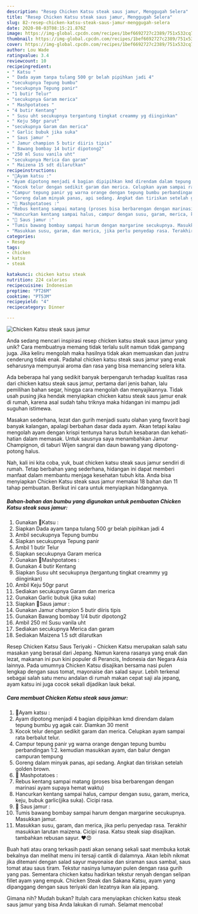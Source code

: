 ```yaml
---
description: "Resep Chicken Katsu steak saus jamur, Menggugah Selera"
title: "Resep Chicken Katsu steak saus jamur, Menggugah Selera"
slug: 82-resep-chicken-katsu-steak-saus-jamur-menggugah-selera
date: 2020-08-03T08:15:21.876Z
image: https://img-global.cpcdn.com/recipes/1bef6692727c2389/751x532cq70/chicken-katsu-steak-saus-jamur-foto-resep-utama.jpg
thumbnail: https://img-global.cpcdn.com/recipes/1bef6692727c2389/751x532cq70/chicken-katsu-steak-saus-jamur-foto-resep-utama.jpg
cover: https://img-global.cpcdn.com/recipes/1bef6692727c2389/751x532cq70/chicken-katsu-steak-saus-jamur-foto-resep-utama.jpg
author: Lou Wade
ratingvalue: 3.4
reviewcount: 10
recipeingredient:
- " Katsu "
- " Dada ayam tanpa tulang 500 gr belah pipihkan jadi 4"
- "secukupnya Tepung bumbu"
- "secukupnya Tepung panir"
- "1 butir Telur"
- "secukupnya Garam merica"
- " Mashpotatoes "
- "4 butir Kentang"
- " Susu uht secukupnya tergantung tingkat creammy yg diinginkan"
- " Keju 50gr parut"
- "secukupnya Garam dan merica"
- " Garlic bubuk jika suka"
- " Saus jamur "
- " Jamur champion 5 butir diiris tipis"
- " Bawang bombay 14 butir dipotong2"
- "250 ml Susu vanila uht"
- "secukupnya Merica dan garam"
- " Maizena 15 sdt dilarutkan"
recipeinstructions:
- "🍗Ayam katsu :"
- "Ayam dipotong menjadi 4 bagian dipipihkan kmd direndam dalam tepung bumbu yg agak cair. Diamkan 30 menit"
- "Kocok telur dengan sedikit garam dan merica. Celupkan ayam sampai rata berbalut telur."
- "Campur tepung panir yg warna orange dengan tepung bumbu perbandingan 1:2. kemudian masukkan ayam, dan balur dengan campuran tempung"
- "Goreng dalam minyak panas, api sedang. Angkat dan tiriskan setelah golden brown."
- "🍲 Mashpotatoes :"
- "Rebus kentang sampai matang (proses bisa berbarengan dengan marinasi ayam supaya hemat waktu)"
- "Hancurkan kentang sampai halus, campur dengan susu, garam, merica, keju, bubuk garlic(jika suka). Cicipi rasa."
- "🍄 Saus jamur :"
- "Tumis bawang bombay sampai harum dengan margarine secukupnya. Masukkan jamur."
- "Masukkan susu, garam, dan merica, jika perlu penyedap rasa. Terakhir masukkan larutan maizena. Cicipi rasa. Katsu steak siap disajikan. tambahkan rebusan sayur. ❤😍"
categories:
- Resep
tags:
- chicken
- katsu
- steak

katakunci: chicken katsu steak 
nutrition: 224 calories
recipecuisine: Indonesian
preptime: "PT26M"
cooktime: "PT53M"
recipeyield: "4"
recipecategory: Dinner

---
```



![Chicken Katsu steak saus jamur](https://img-global.cpcdn.com/recipes/1bef6692727c2389/751x532cq70/chicken-katsu-steak-saus-jamur-foto-resep-utama.jpg)

Anda sedang mencari inspirasi resep chicken katsu steak saus jamur yang unik? Cara membuatnya memang tidak terlalu sulit namun tidak gampang juga. Jika keliru mengolah maka hasilnya tidak akan memuaskan dan justru cenderung tidak enak. Padahal chicken katsu steak saus jamur yang enak seharusnya mempunyai aroma dan rasa yang bisa memancing selera kita.

Ada beberapa hal yang sedikit banyak berpengaruh terhadap kualitas rasa dari chicken katsu steak saus jamur, pertama dari jenis bahan, lalu pemilihan bahan segar, hingga cara mengolah dan menyajikannya. Tidak usah pusing jika hendak menyiapkan chicken katsu steak saus jamur enak di rumah, karena asal sudah tahu triknya maka hidangan ini mampu jadi suguhan istimewa.

Masakan sederhana, lezat dan gurih menjadi suatu olahan yang favorit bagi banyak kalangan, apalagi berbahan dasar dada ayam. Akan tetapi kalau mengolah ayam dengan krispi tentunya harus butuh kesabaran dan kehati-hatian dalam memasak. Untuk sausnya saya menambahkan Jamur Champignon, di taburi Wijen sangrai dan daun bawang yang dipotong-potong halus.


Nah, kali ini kita coba, yuk, buat chicken katsu steak saus jamur sendiri di rumah. Tetap berbahan yang sederhana, hidangan ini dapat memberi manfaat dalam membantu menjaga kesehatan tubuh kita. Anda bisa menyiapkan Chicken Katsu steak saus jamur memakai 18 bahan dan 11 tahap pembuatan. Berikut ini cara untuk menyiapkan hidangannya.

<!--inarticleads1-->

##### Bahan-bahan dan bumbu yang digunakan untuk pembuatan Chicken Katsu steak saus jamur:

1. Gunakan  🍗Katsu :
1. Siapkan  Dada ayam tanpa tulang 500 gr belah pipihkan jadi 4
1. Ambil secukupnya Tepung bumbu
1. Siapkan secukupnya Tepung panir
1. Ambil 1 butir Telur
1. Siapkan secukupnya Garam merica
1. Gunakan  🍲Mashpotatoes :
1. Gunakan 4 butir Kentang
1. Siapkan  Susu uht secukupnya (tergantung tingkat creammy yg diinginkan)
1. Ambil  Keju 50gr parut
1. Sediakan secukupnya Garam dan merica
1. Gunakan  Garlic bubuk (jika suka)
1. Siapkan  🍄Saus jamur :
1. Gunakan  Jamur champion 5 butir diiris tipis
1. Gunakan  Bawang bombay 1/4 butir dipotong2
1. Ambil 250 ml Susu vanila uht
1. Sediakan secukupnya Merica dan garam
1. Sediakan  Maizena 1.5 sdt dilarutkan


Resep Chicken Katsu Saus Teriyaki - Chicken Katsu merupakan salah satu masakan yang berasal dari Jepang. Namun karena rasanya yang enak dan lezat, makanan ini pun kini populer di Perancis, Indonesia dan Negara Asia lainnya. Pada umumnya Chicken Katsu disajikan bersama nasi pulen lengkap dengan saus tomat, mayonaise dan salad sayur. Lebih terkenal sebagai salah satu menu andalan di rumah makan cepat saji ala jepang, ayam katsu ini juga cocok sekali dijadikan lauk bekal. 

<!--inarticleads2-->

##### Cara membuat Chicken Katsu steak saus jamur:

1. 🍗Ayam katsu :
1. Ayam dipotong menjadi 4 bagian dipipihkan kmd direndam dalam tepung bumbu yg agak cair. Diamkan 30 menit
1. Kocok telur dengan sedikit garam dan merica. Celupkan ayam sampai rata berbalut telur.
1. Campur tepung panir yg warna orange dengan tepung bumbu perbandingan 1:2. kemudian masukkan ayam, dan balur dengan campuran tempung
1. Goreng dalam minyak panas, api sedang. Angkat dan tiriskan setelah golden brown.
1. 🍲 Mashpotatoes :
1. Rebus kentang sampai matang (proses bisa berbarengan dengan marinasi ayam supaya hemat waktu)
1. Hancurkan kentang sampai halus, campur dengan susu, garam, merica, keju, bubuk garlic(jika suka). Cicipi rasa.
1. 🍄 Saus jamur :
1. Tumis bawang bombay sampai harum dengan margarine secukupnya. Masukkan jamur.
1. Masukkan susu, garam, dan merica, jika perlu penyedap rasa. Terakhir masukkan larutan maizena. Cicipi rasa. Katsu steak siap disajikan. tambahkan rebusan sayur. ❤😍


Buah hati atau orang terkasih pasti akan senang sekali saat membuka kotak bekalnya dan melihat menu ini tersaji cantik di dalamnya. Akan lebih nikmat jika ditemani dengan salad sayur mayonaise dan siraman saus sambal, saus tomat atau saus tiram. Tekstur nasinya lumayan pulen dengan rasa gurih yang pas. Sementara chicken katsu hadirkan tekstur renyah dengan selipan fillet ayam yang empuk. Chicken Steak dan Sakana Katsu, ayam yang dipanggang dengan saus teriyaki dan lezatnya ikan ala jepang. 

Gimana nih? Mudah bukan? Itulah cara menyiapkan chicken katsu steak saus jamur yang bisa Anda lakukan di rumah. Selamat mencoba!

